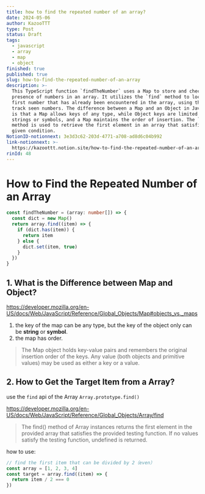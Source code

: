 ```yaml
---
title: how to find the repeated number of an array?
date: 2024-05-06
author: KazooTTT
type: Post
status: Draft
tags:
  - javascript
  - array
  - map
  - object
finished: true
published: true
slug: how-to-find-the-repeated-number-of-an-array
description: >-
  This TypeScript function `findTheNumber` uses a Map to store and check for the
  presence of numbers in an array. It utilizes the `find` method to locate the
  first number that has already been encountered in the array, using the Map to
  track seen numbers. The difference between a Map and an Object in JavaScript
  is that a Map allows keys of any type, while Object keys are limited to
  strings or symbols, and a Map maintains the order of insertion. The `find`
  method is used to retrieve the first element in an array that satisfies a
  given condition.
NotionID-notionnext: 3e3d3c62-203d-4771-a708-ad8d6c04b992
link-notionnext: >-
  https://kazoottt.notion.site/how-to-find-the-repeated-number-of-an-array-3e3d3c62203d4771a708ad8d6c04b992
rinId: 48
---
```


# How to Find the Repeated Number of an Array

```typescript
const findTheNumber = (array: number[]) => {
  const dict = new Map()
  return array.find((item) => {
    if (dict.has(item)) {
      return item
    } else {
      dict.set(item, true)
    }
  })
}
```

## 1. What is the Difference between Map and Object?

<https://developer.mozilla.org/en-US/docs/Web/JavaScript/Reference/Global_Objects/Map#objects_vs._maps>

1. the key of the map can be any type, but the key of the object only can be **string** or **symbol**.
2. the map has order.

> The Map object holds key-value pairs and remembers the original insertion order of the keys. Any value (both objects and primitive values) may be used as either a key or a value.

## 2. How to Get the Target Item from a Array?

use the `find` api of the Array `Array.prototype.find()`

<https://developer.mozilla.org/en-US/docs/Web/JavaScript/Reference/Global_Objects/Array/find>

> The find() method of Array instances returns the first element in the provided array that satisfies the provided testing function. If no values satisfy the testing function, undefined is returned.

how to use:

```typescript
// find the first item that can be divided by 2（even）
const array = [1, 2, 3, 4]
const target = array.find((item) => {
  return item / 2 === 0
})
```
